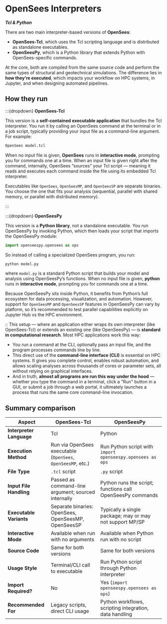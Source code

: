 # OpenSees Interpreters
***Tcl & Python***

There are two main interpreter-based versions of **OpenSees**:

* **OpenSees-Tcl**, which uses the Tcl scripting language and is distributed as standalone executables.
* **OpenSeesPy**, which is a Python library that extends Python with OpenSees-specific commands.

At the core, both are compiled from the same source code and perform the same types of structural and geotechnical simulations. The difference lies in **how they’re executed**, which impacts your workflow on HPC systems, in Jupyter, and when designing automated pipelines.
## How they run

:::{dropdown} **OpenSees-Tcl**

This version is a **self-contained executable application** that bundles the Tcl interpreter. You run it by calling an OpenSees command at the terminal or in a job script, typically providing your input file as a command-line argument. For example:

```bash
OpenSees model.tcl
```

When no input file is given, **OpenSees** runs in **interactive mode**, prompting you for commands one at a time. When an input file is given right after the command, internally, OpenSees “sources” your Tcl script — meaning it reads and executes each command inside the file using its embedded Tcl interpreter.

Executables like `OpenSees`, `OpenSeesMP`, and `OpenSeesSP` are separate binaries. You choose the one that fits your analysis (sequential, parallel with shared memory, or parallel with distributed memory).

:::

:::{dropdown} **OpenSeesPy**

This version is a **Python library**, not a standalone executable. You run OpenSeesPy by invoking Python, which then loads your script that imports the OpenSeesPy module:

```python
import openseespy.opensees as ops
```

So instead of calling a specialized OpenSees program, you run:

```bash
python model.py
```

where `model.py` is a standard Python script that builds your model and analysis using OpenSeesPy’s functions. When no input file is given, **python** runs in **interactive mode**, prompting you for commands one at a time.


Because OpenSeesPy sits inside Python, it benefits from Python’s full ecosystem for data processing, visualization, and automation. However, support for `OpenSeesMP` and `OpenSeesSP` features in OpenSeesPy can vary by platform, so it’s recommended to test parallel capabilities explicitly on Jupyter Hub vs the HPC environment.

::
This setup — where an application either wraps its own interpreter (like OpenSees-Tcl) or extends an existing one (like OpenSeesPy) — is **standard in computational research**. Most HPC applications work this way:

* You run a command at the CLI, optionally pass an input file, and the program processes commands line by line.
* This direct use of the **command-line interface (CLI)** is essential on HPC systems. It gives you complete control, enables robust automation, and allows scaling analyses across thousands of cores or parameter sets, all without relying on graphical interfaces.
* And in truth, **almost all programs are run this way under the hood** — whether you type the command in a terminal, click a "Run" button in a GUI, or submit a job through a web portal, it ultimately launches a process that runs the same core command-line invocation.

## Summary comparison

| **Aspect**               | **OpenSees-Tcl**                                             | **OpenSeesPy**                                             |
| ------------------------ | ------------------------------------------------------------ | ---------------------------------------------------------- |
| **Interpreter Language** | Tcl                                                          | Python                                                     |
| **Execution Method**     | Run via OpenSees executable (`OpenSees`, `OpenSeesMP`, etc.) | Run Python script with `import openseespy.opensees as ops` |
| **File Type**            | `.tcl` script                                                | `.py` script                                               |
| **Input File Handling**  | Passed as command-line argument; sourced internally          | Python runs the script; functions call OpenSeesPy commands |
| **Executable Variants**  | Separate binaries: OpenSees, OpenSeesMP, OpenSeesSP          | Typically a single package; may or may not support MP/SP   |
| **Interactive Mode**     | Available when run with no arguments                         | Available when Python run with no script                   |
| **Source Code**          | Same for both versions                                       | Same for both versions                                     |
| **Usage Style**          | Terminal/CLI call to executable                              | Run Python script through Python interpreter               |
| **Import Required?**     | No                                                           | Yes (`import openseespy.opensees as ops`)                  |
| **Recommended For**      | Legacy scripts, direct CLI usage                             | Python workflows, scripting integration, data handling     |
